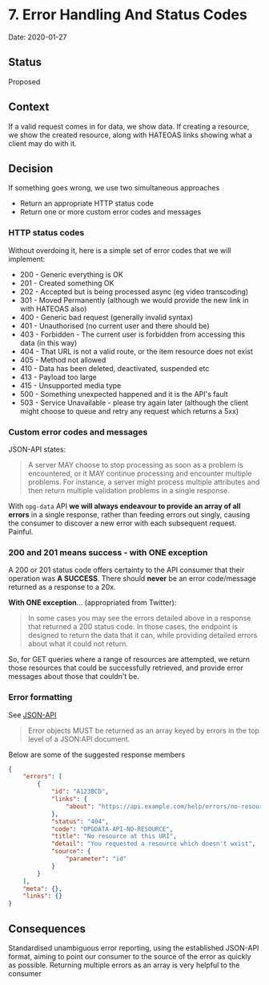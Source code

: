 # 7. Error Handling And Status Codes

Date: 2020-01-27

## Status

Proposed

## Context

If a valid request comes in for data, we show data. If creating a resource, we show the created resource, along with HATEOAS links showing what a client may do with it.

## Decision

If something goes wrong, we use two simultaneous approaches

* Return an appropriate HTTP status code
* Return one or more custom error codes and messages

### HTTP status codes

Without overdoing it, here is a simple set of error codes that we will implement:

* 200 - Generic everything is OK
* 201 - Created something OK
* 202 - Accepted but is being processed async (eg video transcoding)
* 301 - Moved Permanently (although we would provide the new link in with HATEOAS also)
* 400 - Generic bad request (generally invalid syntax)
* 401 - Unauthorised (no current user and there should be)
* 403 - Forbidden - The current user is forbidden from accessing this data (in this way)
* 404 - That URL is not a valid route, or the item resource does not exist
* 405 - Method not allowed
* 410 - Data has been deleted, deactivated, suspended etc
* 413 - Payload too large
* 415 - Unsupported media type
* 500 - Something unexpected happened and it is the API's fault
* 503 - Service Unavailable - please try again later (although the client might choose to queue and retry any request which returns a 5xx)

### Custom error codes and messages

JSON-API states:
> A server MAY choose to stop processing as soon as a problem is encountered, or it MAY continue processing and encounter multiple problems. For instance, a server might process multiple attributes and then return multiple validation problems in a single response.

With `opg-data` API **we will always endeavour to provide an array of all errors** in a single response, rather than feeding errors out singly, causing the consumer to discover a new error with each subsequent request. Painful.

### <a name="errors-in-20x"></a> 200 and 201 means success - with ONE exception

A 200 or 201 status code offers certainty to the API consumer that their operation was **A SUCCESS**. There should **never** be an error code/message returned as a response to a 20x.

**With ONE exception**... (appropriated from Twitter):

> In some cases you may see the errors detailed above in a response that returned a 200 status code. In those cases, the endpoint is designed to return the data that it can, while providing detailed errors about what it could not return.

So, for GET queries where a range of resources are attempted, we return those resources that could be successfully retrieved, and provide error messages about those that couldn't be.

### Error formatting

See [JSON-API](https://jsonapi.org/format/#errors)

> Error objects MUST be returned as an array keyed by errors in the top level of a JSON:API document.

Below are some of the suggested response members

```json
{
    "errors": [
        {
            "id": "A123BCD",
            "links": {
                "about": "https://api.example.com/help/errors/no-resource"
            },
            "status": "404",
            "code": "OPGDATA-API-NO-RESOURCE",
            "title": "No resource at this URI",
            "detail": "You requested a resource which doesn't wxist",
            "source": {
                "parameter": "id"
            }
        }
    ],
    "meta": {},
    "links": {}
}
```

## Consequences

Standardised unambiguous error reporting, using the established JSON-API format, aiming to point our consumer to the source of the error as quickly as possible.
Returning multiple errors as an array is very helpful to the consumer
